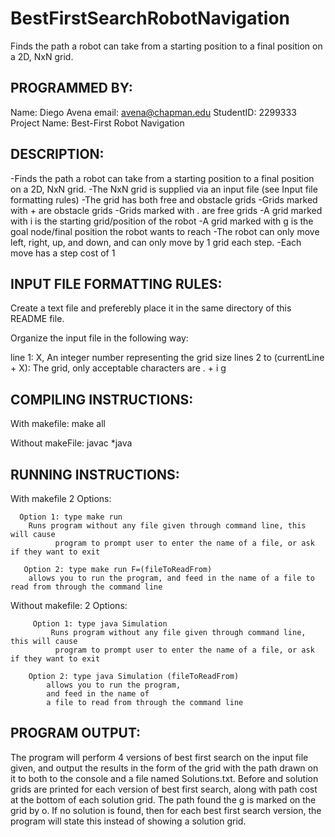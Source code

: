 # BestFirstSearchRobotNavigation

Finds the path a robot can take from a starting position to a final position on a 2D, NxN grid.

## PROGRAMMED BY:
  Name: Diego Avena
  email: avena@chapman.edu
  StudentID: 2299333
  Project Name: Best-First Robot Navigation
  
## DESCRIPTION:

-Finds the path a robot can take from a starting position to a final position on a 2D, NxN grid.
-The NxN grid is supplied via an input file (see Input file formatting rules)
-The grid has both free and obstacle grids
-Grids marked with + are obstacle grids
-Grids marked with . are free grids
-A grid marked with i is the starting grid/position of the robot
-A grid marked with g is the goal node/final position the robot wants to reach
-The robot can only move left, right, up, and down, and can only move by 1 grid each step.
-Each move has a step cost of 1

## INPUT FILE FORMATTING RULES:

Create a text file and preferebly place it in the same
directory of this README file.

Organize the input file in the following way:

line 1: X, An integer number representing the grid size
lines 2 to (currentLine + X): The grid, only acceptable characters are . + i g

## COMPILING INSTRUCTIONS:

With makefile:
  make all

 Without makeFile:
  javac *java

## RUNNING INSTRUCTIONS:

  With makefile
    2 Options:

      Option 1: type make run
        Runs program without any file given through command line, this will cause
              program to prompt user to enter the name of a file, or ask if they want to exit

       Option 2: type make run F=(fileToReadFrom)
        allows you to run the program, and feed in the name of a file to read from through the command line

   Without makefile:
      2 Options:

         Option 1: type java Simulation
             Runs program without any file given through command line, this will cause
              program to prompt user to enter the name of a file, or ask if they want to exit

        Option 2: type java Simulation (fileToReadFrom)
            allows you to run the program,
            and feed in the name of
            a file to read from through the command line

## PROGRAM OUTPUT:
  The program will perform 4 versions of best first search on the
  input file given, and output the results in the form of the grid with
  the path drawn on it to both to the console and a
  file named Solutions.txt. Before and solution grids are printed for each
  version of best first search, along with path cost at the bottom of each solution
  grid. The path found the g is marked on the grid by o. If no solution is found, then for
  each best first search version, the program will state this instead of showing a solution
  grid.

